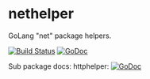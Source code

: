 # nethelper
GoLang "net" package helpers.

[![Build Status](https://travis-ci.org/apaxa-io/nethelper.svg?branch=master)](https://travis-ci.org/apaxa-io/nethelper) [![GoDoc](https://godoc.org/github.com/apaxa-io/nethelper?status.svg)](https://godoc.org/github.com/apaxa-io/nethelper)

Sub package docs:
   httphelper: [![GoDoc](https://godoc.org/github.com/apaxa-io/nethelper/httphelper?status.svg)](https://godoc.org/github.com/apaxa-io/nethelper/httphelper)

